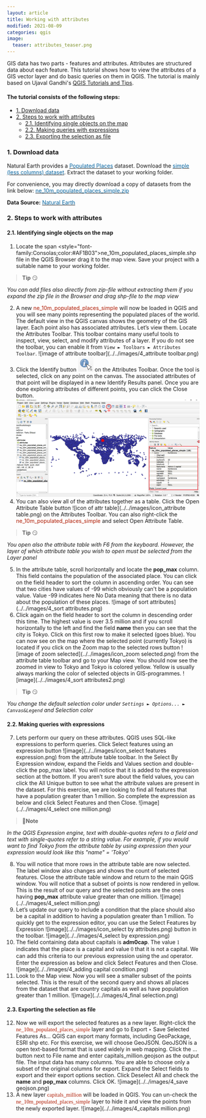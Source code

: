 ```yaml
---
layout: article
title: Working with attributes
modified: 2021-08-09
categories: qgis
image:
  teaser: attributes_teaser.png
---
```


GIS data has two parts - features and attributes. Attributes are structured data about each feature. This tutorial shows how to view the attributes of a GIS vector layer and do basic queries on them in QGIS.
The tutorial is mainly based on Ujaval Gandhi's [QGIS Tutorials and Tips](https://www.qgistutorials.com/en/docs/introduction.html).
#### The tutorial consists of the following steps:
- [1. Download data](#1-download-data)
- [2. Steps to work with attributes](#2-steps-to-work-with-attributes)
  * [2.1. Identifying single objects on the map](#21-identifying-single-objects-on-the-map)
  * [2.2. Making queries with expressions](#22-making-queries-with-expressions)
  * [2.3. Exporting the selection as file](#23-exporting-the-selection-as-file)

### 1. Download data
Natural Earth provides a [<span style="color:#0564A0">Populated Places</span>](http://www.naturalearthdata.com/downloads/10m-cultural-vectors/10m-populated-places/) dataset. Download the [<span style="color:#0564A0">simple (less columns) dataset</span>](http//www.naturalearthdata.com/download/10m/cultural/ne_10m_populated_places_simple.zip). Extract the dataset to your working folder.

For convenience, you may directly download a copy of datasets from the link below:
[<span style="color:#0564A0">ne_10m_populated_places_simple.zip</span>](../../datasets/ne_10m_populated_places_simple.zip)

**Data Source:** [<span style="color:#0564A0">Natural Earth</span>](https://www.naturalearthdata.com/)

### 2. Steps to work with attributes
#### 2.1. Identifying single objects on the map
1. Locate the span <style="font-family:Consolas;color:#AF1B03">ne_10m_populated_places_simple.shp</span> file in the QGIS Browser drag it to the map view. Save your project with a suitable name to your working folder.
>**Tip** :smirk:
>
*You can add files also directly from zip-file without extracting them if you expand the zip file in the Browser and drag shp-file to the map view*

2. A new <span style="color:#AF1B03">ne_10m_populated_places_simple</span> will now be loaded in QGIS and you will see many points representing the populated places of the world. The default view in the QGIS canvas shows the geometry of the GIS layer. Each point also has associated attributes. Let’s view them. Locate the Attributes Toolbar. This toolbar contains many useful tools to inspect, view, select, and modify attributes of a layer. If you do not see the toolbar, you can enable it from `View ► Toolbars ► Attributes Toolbar`.
![image of attribute toolbar](../../images/4_attribute toolbar.png)
3. Click the Identify button ![icon of identify](../../images/icon_identify.png) on the Attributes Toolbar. Once the tool is selected, click on any point on the canvas. The associated attributes of that point will be displayed in a new Identify Results panel. Once you are done exploring attributes of different points, you can click the Close button.
![image of identify](../../images/4_identify.png)
4. You can also view all of the attributes together as a table. Click the Open Attribute Table button ![icon of attr table](../../images/icon_attribute table.png) on the Attributes Toolbar. You can also right-click the <span style="color:#AF1B03">ne_10m_populated_places_simple</span> and select Open Attribute Table.
>**Tip** :smirk:
>
*You open also the attribute table with F6 from the keyboard. However, the layer of which attribute table you wish to open must be selected from the Layer panel*

5. In the attribute table, scroll horizontally and locate the **pop_max** column. This field contains the population of the associated place. You can click on the field header to sort the column in ascending order. You can see that two cities have values of -99 which obviously can't be a population value. Value -99 indicates here No Data meaning that there is no data about the population of these places.
![image of sort attributes](../../images/4_sort attributes.png)
6. Click again on the field header to sort the column in descending order this time. The highest value is over 3.5 million and if you scroll horizontally to the left and find the field **name** then you can see that the city is Tokyo. Click on this first row to make it selected (goes blue). You can now see on the map where the selected point (currently Tokyo) is located if you click on the  Zoom map to the selected rows button ![image of zoom selected](../../images/icon_zoom selected.png) from the attribute table toolbar and go to your Map view. You should now see the zoomed in view to Tokyo and Tokyo is colored yellow. Yellow is usually always marking the color of selected objects in GIS-programmes.
![image](../../images/4_sort attributes2.png)
>**Tip** :smirk:
>
*You change the default selection color under `Settings ► Options... ► Canvas&Legend` and Selection color*

#### 2.2. Making queries with expressions
7. Lets perform our query on these attributes. QGIS uses SQL-like expressions to perform queries. Click Select features using an expression button ![image](../../images/icon_select features expression.png) from the attribute table toolbar. In the Select By Expression window, expand the Fields and Values section and double-click the pop_max label. You will notice that it is added to the expression section at the bottom. If you aren’t sure about the field values, you can click the All Unique button to see what the attribute values are present in the dataset. For this exercise, we are looking to find all features that have a population greater than 1 million. So complete the expression as below and click Select Features and then Close.
![image](../../images/4_select one  million.png)
>:scroll:**Note**
>
*In the QGIS Expression engine, text with double-quotes refers to a field and text with single-quotes refer to a string value. For example, if you would want to find Tokyo from the attribute table by using expression then your expression would look like this  "name"  =  'Tokyo'*

8. You will notice that more rows in the attribute table are now selected. The label window also changes and shows the count of selected features. Close the attribute table window and return to the main QGIS window. You will notice that a subset of points is now rendered in yellow. This is the result of our query and the selected points are the ones having **pop_max** attribute value greater than one million.
![image](../../images/4_select million.png)
9. Let’s update our query to include a condition that the place should also be a capital in addition to having a population greater than 1 million. To quickly get to the expression editor, you can use the Select Features by Expression ![image](../../images/icon_select by attributes.png) button in the toolbar.
![image](../../images/4_select by expression.png)
10. The field containing data about capitals is **adm0cap**. The value <span style="font-family:Consolas">1</span> indicates that the place is a capital and value <span style="font-family:Consolas">0</span> that it is not a capital. We can add this criteria to our previous expression using the <span style="font-family:Consolas">and</span> operator. Enter the expression as below and click Select Features and then Close.
![image](../../images/4_adding capital condition.png)
11. Look to the Map view. Now you will see a smaller subset of the points selected. This is the result of the second query and shows all places from the dataset that are country capitals as well as have population greater than 1 million.
![image](../../images/4_final selection.png)

#### 2.3. Exporting the selection as file
12. Now we will export the selected features as a new layer. Right-click the <span style="font-family:Consolas; color:#AF1B03">ne_10m_populated_places_simple</span> layer and go to Export ‣ Save Selected Features As… QGIS can export many formats, including GeoPackage, ESRI shp etc. For this exercise, we will choose GeoJSON. GeoJSON is a open text-based format that is used widely in web mapping. Click the … button next to File name and enter capitals_million.geojson as the output file. The input data has many columns. You are able to choose only a subset of the original columns for export. Expand the Select fields to export and their export options section. Click Deselect All and check the **name** and **pop_max** columns. Click OK.
![image](../../images/4_save geojson.png)
13. A new layer <span style="font-family:Consolas; color:#AF1B03">capitals_million</span> will be loaded in QGIS. You can un-check the <span style="font-family:Consolas; color:#AF1B03">ne_10m_populated_places_simple</span> layer to hide it and view the points from the newly exported layer.
![image](../../images/4_capitals million.png)
